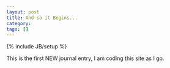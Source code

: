 ```yaml
---
layout: post
title: And so it Begins...
category: 
tags: []
---
```

{% include JB/setup %}

This is the first NEW journal entry,  I am coding this site as I go.
